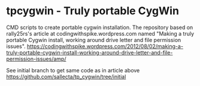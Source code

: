 # tpcygwin - Truly portable CygWin
CMD scripts to create portable cygwin installation.
The repository based on rally25rs's article at codingwithspike.wordpress.com named "Making a truly portable Cygwin install, working around drive letter and file permission issues".
https://codingwithspike.wordpress.com/2012/08/02/making-a-truly-portable-cygwin-install-working-around-drive-letter-and-file-permission-issues/amp/




See initial branch to get same code as in article above
https://github.com/sallecta/tp_cygwin/tree/initial
